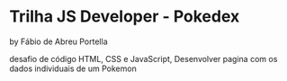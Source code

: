 # Trilha JS Developer - Pokedex

by Fábio de Abreu Portella

desafio de código HTML, CSS e JavaScript,
Desenvolver pagina com os dados individuais de um Pokemon
